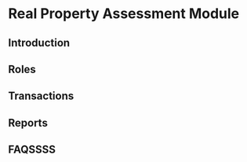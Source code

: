 # Real Property Assessment Module

## Introduction

## Roles

## Transactions

## Reports

## FAQSSSS